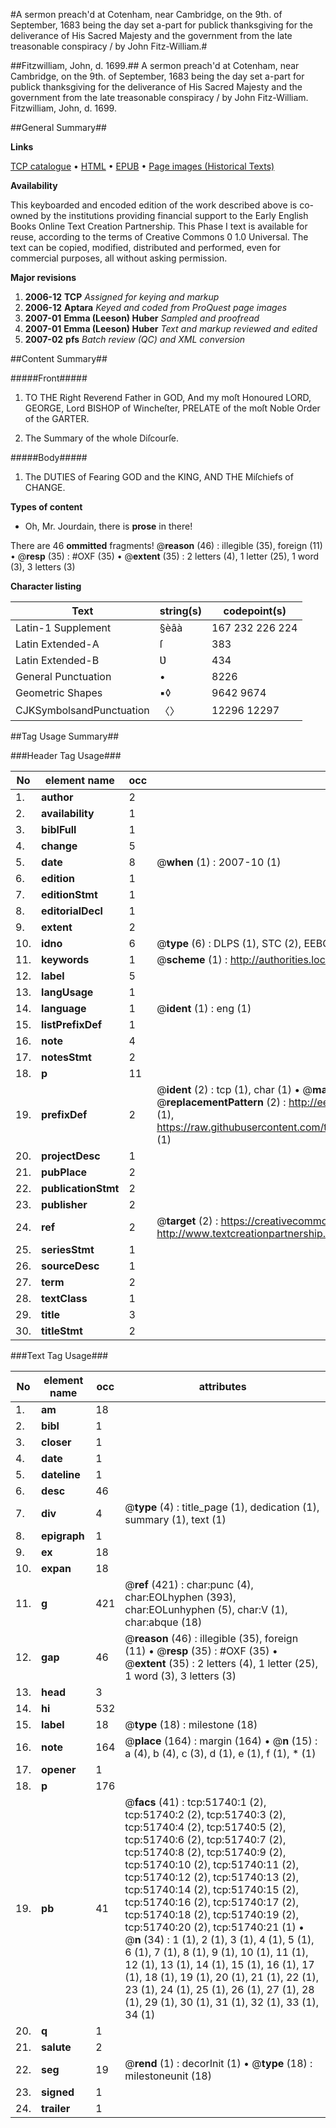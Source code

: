 #A sermon preach'd at Cotenham, near Cambridge, on the 9th. of September, 1683 being the day set a-part for publick thanksgiving for the deliverance of His Sacred Majesty and the government from the late treasonable conspiracy / by John Fitz-William.#

##Fitzwilliam, John, d. 1699.##
A sermon preach'd at Cotenham, near Cambridge, on the 9th. of September, 1683 being the day set a-part for publick thanksgiving for the deliverance of His Sacred Majesty and the government from the late treasonable conspiracy / by John Fitz-William.
Fitzwilliam, John, d. 1699.

##General Summary##

**Links**

[TCP catalogue](http://www.ota.ox.ac.uk/tcp/)  • 
[HTML](http://tei.it.ox.ac.uk/tcp/Texts-HTML/free/A39/A39620.html)  • 
[EPUB](http://tei.it.ox.ac.uk/tcp/Texts-EPUB/free/A39/A39620.epub) • 
[Page images (Historical Texts)](https://data.historicaltexts.jisc.ac.uk/view?pubId=eebo-11966663e&pageId=eebo-11966663e-51740-1)

**Availability**

This keyboarded and encoded edition of the
	       work described above is co-owned by the institutions
	       providing financial support to the Early English Books
	       Online Text Creation Partnership. This Phase I text is
	       available for reuse, according to the terms of Creative
	       Commons 0 1.0 Universal. The text can be copied,
	       modified, distributed and performed, even for
	       commercial purposes, all without asking permission.

**Major revisions**

1. __2006-12__ __TCP__ *Assigned for keying and markup*
1. __2006-12__ __Aptara__ *Keyed and coded from ProQuest page images*
1. __2007-01__ __Emma (Leeson) Huber__ *Sampled and proofread*
1. __2007-01__ __Emma (Leeson) Huber__ *Text and markup reviewed and edited*
1. __2007-02__ __pfs__ *Batch review (QC) and XML conversion*

##Content Summary##

#####Front#####

1. TO THE
Right Reverend Father in GOD,
And my moſt Honoured LORD,
GEORGE,
Lord BISHOP of Wincheſter,
PRELATE of the moſt Noble Order of the GARTER.

1. The Summary of the whole Diſcourſe.

#####Body#####

1. The DUTIES of
Fearing GOD and the KING,
AND THE
Miſchiefs of CHANGE.

**Types of content**

  * Oh, Mr. Jourdain, there is **prose** in there!

There are 46 **ommitted** fragments! 
 @__reason__ (46) : illegible (35), foreign (11)  •  @__resp__ (35) : #OXF (35)  •  @__extent__ (35) : 2 letters (4), 1 letter (25), 1 word (3), 3 letters (3)

**Character listing**


|Text|string(s)|codepoint(s)|
|---|---|---|
|Latin-1 Supplement|§èâà|167 232 226 224|
|Latin Extended-A|ſ|383|
|Latin Extended-B|Ʋ|434|
|General Punctuation|•|8226|
|Geometric Shapes|▪◊|9642 9674|
|CJKSymbolsandPunctuation|〈〉|12296 12297|

##Tag Usage Summary##

###Header Tag Usage###

|No|element name|occ|attributes|
|---|---|---|---|
|1.|__author__|2||
|2.|__availability__|1||
|3.|__biblFull__|1||
|4.|__change__|5||
|5.|__date__|8| @__when__ (1) : 2007-10 (1)|
|6.|__edition__|1||
|7.|__editionStmt__|1||
|8.|__editorialDecl__|1||
|9.|__extent__|2||
|10.|__idno__|6| @__type__ (6) : DLPS (1), STC (2), EEBO-CITATION (1), OCLC (1), VID (1)|
|11.|__keywords__|1| @__scheme__ (1) : http://authorities.loc.gov/ (1)|
|12.|__label__|5||
|13.|__langUsage__|1||
|14.|__language__|1| @__ident__ (1) : eng (1)|
|15.|__listPrefixDef__|1||
|16.|__note__|4||
|17.|__notesStmt__|2||
|18.|__p__|11||
|19.|__prefixDef__|2| @__ident__ (2) : tcp (1), char (1)  •  @__matchPattern__ (2) : ([0-9\-]+):([0-9IVX]+) (1), (.+) (1)  •  @__replacementPattern__ (2) : http://eebo.chadwyck.com/downloadtiff?vid=$1&page=$2 (1), https://raw.githubusercontent.com/textcreationpartnership/Texts/master/tcpchars.xml#$1 (1)|
|20.|__projectDesc__|1||
|21.|__pubPlace__|2||
|22.|__publicationStmt__|2||
|23.|__publisher__|2||
|24.|__ref__|2| @__target__ (2) : https://creativecommons.org/publicdomain/zero/1.0/ (1), http://www.textcreationpartnership.org/docs/. (1)|
|25.|__seriesStmt__|1||
|26.|__sourceDesc__|1||
|27.|__term__|2||
|28.|__textClass__|1||
|29.|__title__|3||
|30.|__titleStmt__|2||


###Text Tag Usage###

|No|element name|occ|attributes|
|---|---|---|---|
|1.|__am__|18||
|2.|__bibl__|1||
|3.|__closer__|1||
|4.|__date__|1||
|5.|__dateline__|1||
|6.|__desc__|46||
|7.|__div__|4| @__type__ (4) : title_page (1), dedication (1), summary (1), text (1)|
|8.|__epigraph__|1||
|9.|__ex__|18||
|10.|__expan__|18||
|11.|__g__|421| @__ref__ (421) : char:punc (4), char:EOLhyphen (393), char:EOLunhyphen (5), char:V (1), char:abque (18)|
|12.|__gap__|46| @__reason__ (46) : illegible (35), foreign (11)  •  @__resp__ (35) : #OXF (35)  •  @__extent__ (35) : 2 letters (4), 1 letter (25), 1 word (3), 3 letters (3)|
|13.|__head__|3||
|14.|__hi__|532||
|15.|__label__|18| @__type__ (18) : milestone (18)|
|16.|__note__|164| @__place__ (164) : margin (164)  •  @__n__ (15) : a (4), b (4), c (3), d (1), e (1), f (1), * (1)|
|17.|__opener__|1||
|18.|__p__|176||
|19.|__pb__|41| @__facs__ (41) : tcp:51740:1 (2), tcp:51740:2 (2), tcp:51740:3 (2), tcp:51740:4 (2), tcp:51740:5 (2), tcp:51740:6 (2), tcp:51740:7 (2), tcp:51740:8 (2), tcp:51740:9 (2), tcp:51740:10 (2), tcp:51740:11 (2), tcp:51740:12 (2), tcp:51740:13 (2), tcp:51740:14 (2), tcp:51740:15 (2), tcp:51740:16 (2), tcp:51740:17 (2), tcp:51740:18 (2), tcp:51740:19 (2), tcp:51740:20 (2), tcp:51740:21 (1)  •  @__n__ (34) : 1 (1), 2 (1), 3 (1), 4 (1), 5 (1), 6 (1), 7 (1), 8 (1), 9 (1), 10 (1), 11 (1), 12 (1), 13 (1), 14 (1), 15 (1), 16 (1), 17 (1), 18 (1), 19 (1), 20 (1), 21 (1), 22 (1), 23 (1), 24 (1), 25 (1), 26 (1), 27 (1), 28 (1), 29 (1), 30 (1), 31 (1), 32 (1), 33 (1), 34 (1)|
|20.|__q__|1||
|21.|__salute__|2||
|22.|__seg__|19| @__rend__ (1) : decorInit (1)  •  @__type__ (18) : milestoneunit (18)|
|23.|__signed__|1||
|24.|__trailer__|1||
